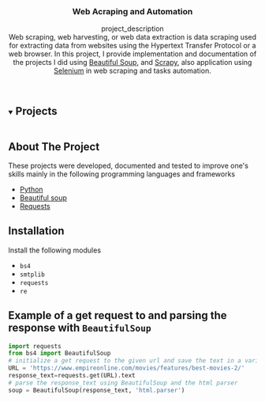<br />
<p align="center">

  <h3 align="center">Web Acraping and Automation </h3>

  <p align="center">
    project_description
    <br />
Web scraping, web harvesting, or web data extraction is data scraping used for extracting data from websites  using the Hypertext Transfer Protocol or a web browser.
In this project, I provide implementation and documentation of the projects I did using <a href="#BS">Beautiful Soup</a>, and  <a href="#scrapy">Scrapy</a>, also application using <a href="#BS">Selenium</a> in web scraping and tasks automation.

   <br />
    <br />
  </p>



<!-- TABLE OF CONTENTS -->
<details open="open">
  <summary><h2 style="display: inline-block">Projects</h2></summary>
  <ol>


[comment]: <> (<ul>)

[comment]: <> (        <li><a href="https://github.com/amgad01/python-code/tree/main/Web%20development%20projects%20%20&#40;FLASK%2C%20Flask-WTForms%2C%20SQLite%2C%20SQLAlchemy%2C%20Bootstrap%2Cjinja%2C%20html%2Ccss&#41;/project-tracker">Project Tracker</a></li>)

[comment]: <> (        <details><br /><em><b>Project Tracker</b></em> is designed to record projects and the associated tasks in a database using<a href="#PostgreSQL"> PostgreSQL</a>  as RDBMS)

[comment]: <> (it  has the functionality to add, delete and view projects or tasks that can be stored in a database "project_tracker".</details>)

[comment]: <> (<br />)

[comment]: <> (</ul>)

  </ol>
</details>

[comment]: <> (<!-- ABOUT THE PROJECT -->)
## About The Project
These projects were developed, documented and tested to improve one's skills  mainly in the following programming languages and frameworks
* [Python](https://www.python.org/)
* [Beautiful soup ](https://www.crummy.com/software/BeautifulSoup/bs4/doc/)
* [Requests](https://docs.python-requests.org/en/master/)



[comment]: <> (<!-- GETTING STARTED -->)
## Installation 
Install the following modules 
* `bs4 ` 
* `smtplib` 
* `requests` 
* `re`

## Example of a get request to and parsing the response with `BeautifulSoup` 
```py
import requests
from bs4 import BeautifulSoup
# initialize a get request to the given url and save the text in a variable response_text
URL = 'https://www.empireonline.com/movies/features/best-movies-2/'
response_text=requests.get(URL).text
# parse the response_text using BeautifulSoup and the html parser 
soup = BeautifulSoup(response_text, 'html.parser')
```